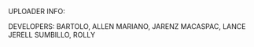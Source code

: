 UPLOADER INFO:

DEVELOPERS:
BARTOLO, ALLEN
MARIANO, JARENZ 
MACASPAC, LANCE JERELL
SUMBILLO, ROLLY

